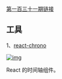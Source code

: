 [第一百三十一期链接](https://github.com/ruanyf/weekly/blob/master/docs/issue-131.md)

## 工具

1、[react-chrono](https://github.com/prabhuignoto/react-chrono)

[![img](https://camo.githubusercontent.com/d93894c56ca20abe5ff1c3b37141eef5ced00f1e18e0deedf1b3bea9c10ac16d/68747470733a2f2f7777772e77616e67626173652e636f6d2f626c6f67696d672f61737365742f3230323031302f6267323032303130323430312e6a7067)](https://camo.githubusercontent.com/d93894c56ca20abe5ff1c3b37141eef5ced00f1e18e0deedf1b3bea9c10ac16d/68747470733a2f2f7777772e77616e67626173652e636f6d2f626c6f67696d672f61737365742f3230323031302f6267323032303130323430312e6a7067)

React 的时间轴组件。
